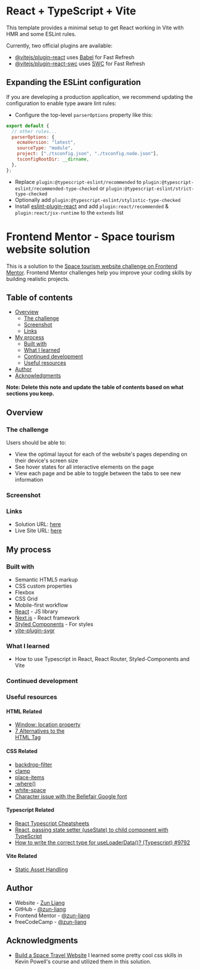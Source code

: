 # React + TypeScript + Vite

This template provides a minimal setup to get React working in Vite with HMR and some ESLint rules.

Currently, two official plugins are available:

- [@vitejs/plugin-react](https://github.com/vitejs/vite-plugin-react/blob/main/packages/plugin-react/README.md) uses [Babel](https://babeljs.io/) for Fast Refresh
- [@vitejs/plugin-react-swc](https://github.com/vitejs/vite-plugin-react-swc) uses [SWC](https://swc.rs/) for Fast Refresh

## Expanding the ESLint configuration

If you are developing a production application, we recommend updating the configuration to enable type aware lint rules:

- Configure the top-level `parserOptions` property like this:

```js
export default {
  // other rules...
  parserOptions: {
    ecmaVersion: "latest",
    sourceType: "module",
    project: ["./tsconfig.json", "./tsconfig.node.json"],
    tsconfigRootDir: __dirname,
  },
};
```

- Replace `plugin:@typescript-eslint/recommended` to `plugin:@typescript-eslint/recommended-type-checked` or `plugin:@typescript-eslint/strict-type-checked`
- Optionally add `plugin:@typescript-eslint/stylistic-type-checked`
- Install [eslint-plugin-react](https://github.com/jsx-eslint/eslint-plugin-react) and add `plugin:react/recommended` & `plugin:react/jsx-runtime` to the `extends` list

# Frontend Mentor - Space tourism website solution

This is a solution to the [Space tourism website challenge on Frontend Mentor](https://www.frontendmentor.io/challenges/space-tourism-multipage-website-gRWj1URZ3). Frontend Mentor challenges help you improve your coding skills by building realistic projects.

## Table of contents

- [Overview](#overview)
  - [The challenge](#the-challenge)
  - [Screenshot](#screenshot)
  - [Links](#links)
- [My process](#my-process)
  - [Built with](#built-with)
  - [What I learned](#what-i-learned)
  - [Continued development](#continued-development)
  - [Useful resources](#useful-resources)
- [Author](#author)
- [Acknowledgments](#acknowledgments)

**Note: Delete this note and update the table of contents based on what sections you keep.**

## Overview

### The challenge

Users should be able to:

- View the optimal layout for each of the website's pages depending on their device's screen size
- See hover states for all interactive elements on the page
- View each page and be able to toggle between the tabs to see new information

### Screenshot

### Links

- Solution URL: [here](https://your-solution-url.com)
- Live Site URL: [here](https://your-live-site-url.com)

## My process

### Built with

- Semantic HTML5 markup
- CSS custom properties
- Flexbox
- CSS Grid
- Mobile-first workflow
- [React](https://reactjs.org/) - JS library
- [Next.js](https://nextjs.org/) - React framework
- [Styled Components](https://styled-components.com/) - For styles
- [vite-plugin-svgr](https://www.npmjs.com/package/vite-plugin-svgr)

### What I learned

- How to use Typescript in React, React Router, Styled-Components and Vite

### Continued development

### Useful resources

#### HTML Related

- [Window: location property](https://developer.mozilla.org/en-US/docs/Web/API/Window/location)
- [7 Alternatives to the <div> HTML Tag](https://medium.com/@zac_heisey/7-alternatives-to-the-div-html-tag-7c888c7b5036)

#### CSS Related

- [backdrop-filter](https://developer.mozilla.org/en-US/docs/Web/CSS/backdrop-filter)
- [clamp](https://developer.mozilla.org/en-US/docs/Web/CSS/clamp)
- [place-items](https://developer.mozilla.org/en-US/docs/Web/CSS/place-items)
- [:where()](https://developer.mozilla.org/en-US/docs/Web/CSS/:where)
- [white-space](https://developer.mozilla.org/en-US/docs/Web/CSS/white-space)
- [Character issue with the Bellefair Google font](https://stackoverflow.com/questions/72577560/character-issue-with-the-bellefair-google-font)

#### Typescript Related

- [React Typescript Cheatsheets](https://react-typescript-cheatsheet.netlify.app/)
- [React, passing state setter (useState) to child component with TypeScript](https://stackoverflow.com/questions/72383412/react-passing-state-setter-usestate-to-child-component-with-typescript)
- [How to write the correct type for useLoaderData()? (Typescript) #9792](https://github.com/remix-run/react-router/discussions/9792)

#### Vite Related

- [Static Asset Handling](https://vitejs.dev/guide/assets)

## Author

- Website - [Zun Liang](https://zunldev.com/)
- GitHub - [@zun-liang](https://github.com/zun-liang)
- Frontend Mentor - [@zun-liang](https://www.frontendmentor.io/profile/zun-liang)
- freeCodeCamp - [@zun-liang](https://www.freecodecamp.org/zun-liang)

## Acknowledgments

- [Build a Space Travel Website](https://scrimba.com/learn/spacetravel)
  I learned some pretty cool css skills in Kevin Powell's course and utilized them in this solution.
